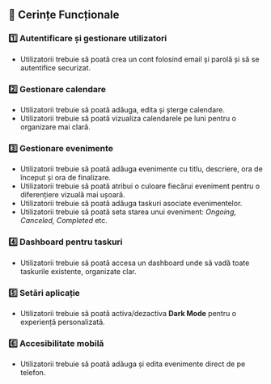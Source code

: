 ## 📌 Cerințe Funcționale

### 1️⃣ Autentificare și gestionare utilizatori
- Utilizatorii trebuie să poată crea un cont folosind email și parolă și să se autentifice securizat.

### 2️⃣ Gestionare calendare
- Utilizatorii trebuie să poată adăuga, edita și șterge calendare.
- Utilizatorii trebuie să poată vizualiza calendarele pe luni pentru o organizare mai clară.

### 3️⃣ Gestionare evenimente
- Utilizatorii trebuie să poată adăuga evenimente cu titlu, descriere, ora de început și ora de finalizare.
- Utilizatorii trebuie să poată atribui o culoare fiecărui eveniment pentru o diferențiere vizuală mai ușoară.
- Utilizatorii trebuie să poată adăuga taskuri asociate evenimentelor.
- Utilizatorii trebuie să poată seta starea unui eveniment: *Ongoing, Canceled, Completed* etc.

### 4️⃣ Dashboard pentru taskuri
- Utilizatorii trebuie să poată accesa un dashboard unde să vadă toate taskurile existente, organizate clar.

### 5️⃣ Setări aplicație
- Utilizatorii trebuie să poată activa/dezactiva **Dark Mode** pentru o experiență personalizată.

### 6️⃣ Accesibilitate mobilă
- Utilizatorii trebuie să poată adăuga și edita evenimente direct de pe telefon.

